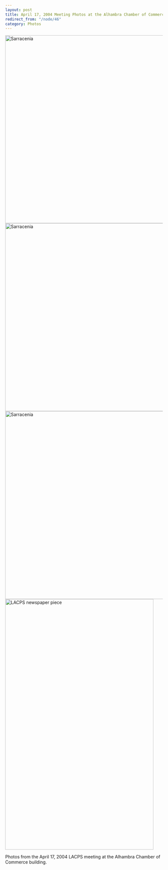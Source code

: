 ```yaml
---
layout: post
title: April 17, 2004 Meeting Photos at the Alhambra Chamber of Commerce
redirect_from: "/node/46"
category: Photos
---
```


<div class="field field-name-field-node-images field-type-image field-label-hidden"><div class="field-items"><div class="field-item even"><img src="https://lacps.net/sites/default/files/styles/large/public/meeting_photos/P1010026.jpg" width="800" height="600" alt="Sarracenia" /></div><div class="field-item odd"><img src="https://lacps.net/sites/default/files/styles/large/public/meeting_photos/P1010008.jpg" width="800" height="600" alt="Sarracenia" /></div><div class="field-item even"><img src="https://lacps.net/sites/default/files/styles/large/public/meeting_photos/P1010012.jpg" width="800" height="600" alt="Sarracenia" /></div><div class="field-item odd"><img src="https://lacps.net/sites/default/files/styles/large/public/meeting_photos/P1010014.jpg" width="474" height="800" alt="LACPS newspaper piece" /></div></div></div><div class="field field-name-body field-type-text-with-summary field-label-hidden"><div class="field-items"><div class="field-item even"><p>Photos from the April 17, 2004 LACPS meeting at the Alhambra Chamber of Commerce building.</p>
</div></div></div>
